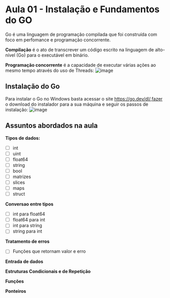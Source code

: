 # Aula 01 - Instalação e Fundamentos do GO

Go é uma linguagem de programação compilada que foi construída com foco em perfomance e programação concorrente.

**Compilação** é o ato de transcrever um código escrito na linguagem de alto-nível (Go) para o executável em binário.

**Programação concorrente** é a capacidade de executar várias ações ao mesmo tempo através do uso de Threads:
![image](https://user-images.githubusercontent.com/69127474/205124852-df7bfce1-301e-40a2-9e90-1488159b58a1.png)

## Instalação do Go

Para instalar o Go no Windows basta acessar o site https://go.dev/dl/,fazer o download do instalador para a sua máquina e seguir os passos de instalação:
![image](https://user-images.githubusercontent.com/69127474/205125866-573dff37-9c3e-4420-bea2-b935e1431845.png)

## Assuntos abordados na aula
**Tipos de dados:**
- [ ] int
- [ ] uint
- [ ] float64
- [ ] string
- [ ] bool
- [ ] matrizes
- [ ] slices
- [ ] maps
- [ ] struct

**Conversao entre tipos**
- [ ] int para float64
- [ ] float64 para int
- [ ] int para string
- [ ] string para int

**Tratamento de erros**
- [ ] Funções que retornam valor e erro

**Entrada de dados**

**Estruturas Condicionais e de Repetição**

**Funções**

**Ponteiros**
